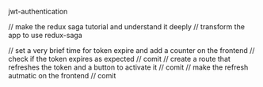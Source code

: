 jwt-authentication

// make the redux saga tutorial and understand it deeply
// transform the app to use redux-saga

// set a very brief time for token expire and add a counter on the frontend
// check if the token expires as expected
// comit
// create a route that refreshes the token and a button to activate it
// comit
// make the refresh autmatic on the frontend
// comit
